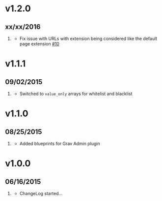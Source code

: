 # v1.2.0
## xx/xx/2016

1. [](#bugfix)
    * Fix issue with URLs with extension being considered like the default page extension [#10](https://github.com/getgrav/grav-plugin-advanced-pagecache/issues/10)

# v1.1.1
## 09/02/2015

1. [](#improved)
    * Switched to `value_only` arrays for whitelist and blacklist

# v1.1.0
## 08/25/2015

1. [](#improved)
    * Added blueprints for Grav Admin plugin

# v1.0.0
## 06/16/2015

1. [](#new)
    * ChangeLog started...
